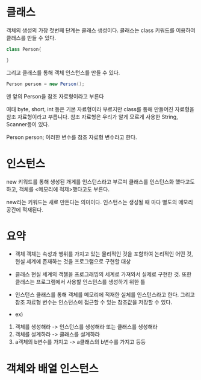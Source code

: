 # 클래스

객체의 생성의 가장 첫번째 단계는 클래스 생성이다. 클래스는 class 키워드를 이용하여 클래스를 만들 수 있다.

```java
class Person{

}
```
그리고 클래스를 통해 객체 인스턴스를 만들 수 있다.
```java
Person person = new Person();
```
맨 앞의 Person을 참조 자료형이라고 부른다

여태 byte, short, int 등은 기본 자료형이라 부르지만 class를 통해 만들어진 자료형을 참조 자료형이라고 부릅니다. 참조 자료형은 우리가 알게 모르게 사용한 String, Scanner등이 있다.

Person person;
이러한 변수를 참조 자료형 변수라고 한다.

# 인스턴스

new 키워드를 통해 생성된 개게를 인스턴스라고 부르며 클래스를 인스턴스화 했다고도 하고, 객체를 <메모리에 적제>했다고도 부른다.

new라는 키워드는 새로 만든다는 의미이다. 인스턴스는 생성될 때 마다 별도의 메모리 공간에 적재된다.

# 요약

- 객체
객체는 속성과 행위를 가지고 있는 물리적인 것을 포함하여 논리적인 어떤 것, 현실 세계에 존재하는 것을 프로그램으로 구현할 대상

- 클래스
현실 세계의 객첼을 프로그래밍의 세계로 가져와서 실제로 구현한 것. 또한 클래스는 프로그램에서 사용할 인스턴스를 생성하기 위한 틀

- 인스턴스
클래스를 통해 객체를 메모리에 적재한 실체를 인스턴스라고 한다. 그리고 참조 자료형 변수는 인스턴스에 접근할 수 있는 참조값을 저장할 수 있다.

- ex)
1. 객체를 생성해라 -> 인스턴스를 생성해라 또는 클래스를 생성해라
2. 객체를 설계하라 -> 클래스를 설계하라
3. a객체의 b변수를 가지고 -> a클래스의 b변수를 가지고 등등

# 객체와 배열 인스턴스


